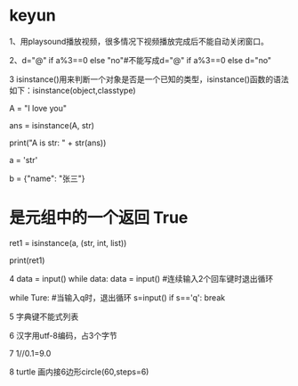 # keyun

1、用playsound播放视频，很多情况下视频播放完成后不能自动关闭窗口。

2、d="@" if a%3==0 else "no"#不能写成d="@" if a%3==0 else d="no"

3  isinstance()用来判断一个对象是否是一个已知的类型，isinstance()函数的语法如下：isinstance(object,classtype)

A = "I love you"

ans = isinstance(A, str)

print("A is str: " + str(ans))


a = 'str'

b = {"name": "张三"}

 
# 是元组中的一个返回 True

ret1 = isinstance(a, (str, int, list))

print(ret1)

4  data = input()
  while data:
     data = input()  #连续输入2个回车键时退出循环

   while Ture:      #当输入q时，退出循环
      s=input()
      if s=='q':
        break
     
5 字典键不能式列表

6 汉字用utf-8编码，占3个字节

7 1//0.1=9.0

8 turtle 画内接6边形circle(60,steps=6)
